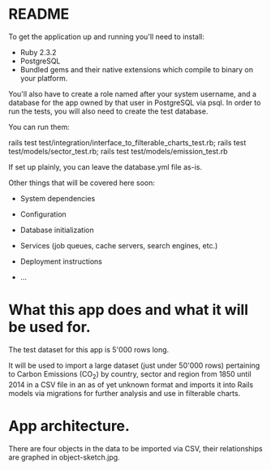 # README

To get the application up and running you'll need to install:

* Ruby 2.3.2
* PostgreSQL
* Bundled gems and their native extensions which compile to binary on your platform.

You'll also have to create a role named after your system username, and a database
for the app owned by that user in PostgreSQL via psql. In order to run the tests,
you will also need to create the test database.

You can run them:

rails test test/integration/interface_to_filterable_charts_test.rb; rails test test/models/sector_test.rb; rails test test/models/emission_test.rb

If set up plainly, you can leave the database.yml file as-is.

Other things that will be covered here soon:

* System dependencies

* Configuration

* Database initialization

* Services (job queues, cache servers, search engines, etc.)

* Deployment instructions

* ...

# What this app does and what it will be used for.

The test dataset for this app is 5'000 rows long.

It will be used to import a large dataset (just under 50'000 rows) pertaining 
to Carbon Emissions (CO<sub>2</sub>) by country, sector and region from 1850
until 2014 in a CSV file in an as of yet unknown format and imports it into
Rails models via migrations for further analysis and use in filterable charts.

# App architecture.

There are four objects in the data to be imported via CSV, their relationships
are graphed in object-sketch.jpg.
